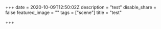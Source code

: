 +++
date = 2020-10-09T12:50:02Z
description = "test"
disable_share = false
featured_image = ""
tags = ["scene"]
title = "test"

+++
